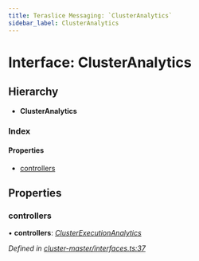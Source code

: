 ```yaml
---
title: Teraslice Messaging: `ClusterAnalytics`
sidebar_label: ClusterAnalytics
---
```


# Interface: ClusterAnalytics

## Hierarchy

* **ClusterAnalytics**

### Index

#### Properties

* [controllers](clusteranalytics.md#controllers)

## Properties

###  controllers

• **controllers**: *[ClusterExecutionAnalytics](clusterexecutionanalytics.md)*

*Defined in [cluster-master/interfaces.ts:37](https://github.com/terascope/teraslice/blob/6aab1cd2/packages/teraslice-messaging/src/cluster-master/interfaces.ts#L37)*
